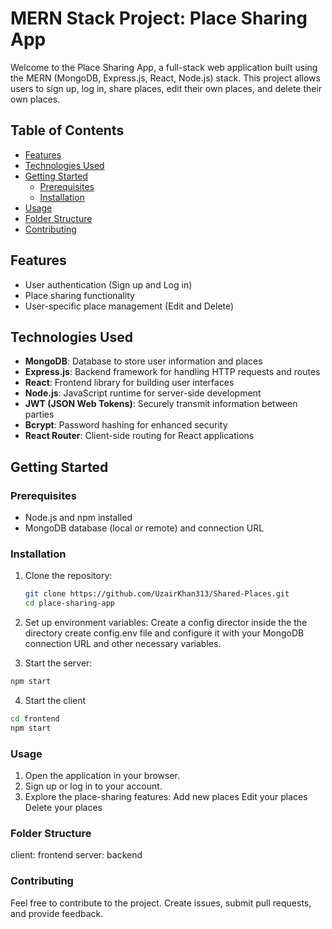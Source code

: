 # MERN Stack Project: Place Sharing App

Welcome to the Place Sharing App, a full-stack web application built using the MERN (MongoDB, Express.js, React, Node.js) stack. This project allows users to sign up, log in, share places, edit their own places, and delete their own places.

## Table of Contents

- [Features](#features)
- [Technologies Used](#technologies-used)
- [Getting Started](#getting-started)
  - [Prerequisites](#prerequisites)
  - [Installation](#installation)
- [Usage](#usage)
- [Folder Structure](#folder-structure)
- [Contributing](#contributing)

## Features

- User authentication (Sign up and Log in)
- Place sharing functionality
- User-specific place management (Edit and Delete)

## Technologies Used

- **MongoDB**: Database to store user information and places
- **Express.js**: Backend framework for handling HTTP requests and routes
- **React**: Frontend library for building user interfaces
- **Node.js**: JavaScript runtime for server-side development
- **JWT (JSON Web Tokens)**: Securely transmit information between parties
- **Bcrypt**: Password hashing for enhanced security
- **React Router**: Client-side routing for React applications

## Getting Started

### Prerequisites

- Node.js and npm installed
- MongoDB database (local or remote) and connection URL

### Installation

1. Clone the repository:
   ```bash
   git clone https://github.com/UzairKhan313/Shared-Places.git
   cd place-sharing-app
   ```
2. Set up environment variables:
   Create a config director inside the the directory create config.env file and configure it with your MongoDB connection URL and other necessary variables.

3. Start the server:

```bash
npm start
```

4. Start the client

```bash
cd frontend
npm start

```

### Usage

1. Open the application in your browser.
2. Sign up or log in to your account.
3. Explore the place-sharing features:
   Add new places
   Edit your places
   Delete your places

### Folder Structure

client: frontend
server: backend

### Contributing

Feel free to contribute to the project. Create issues, submit pull requests, and provide feedback.
